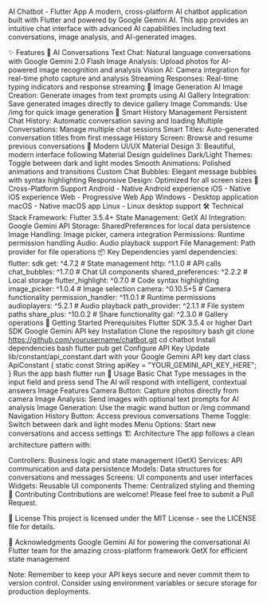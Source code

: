 AI Chatbot - Flutter App
A modern, cross-platform AI chatbot application built with Flutter and powered by Google Gemini AI. This app provides an intuitive chat interface with advanced AI capabilities including text conversations, image analysis, and AI-generated images.

✨ Features
🤖 AI Conversations
Text Chat: Natural language conversations with Google Gemini 2.0 Flash
Image Analysis: Upload photos for AI-powered image recognition and analysis
Vision AI: Camera integration for real-time photo capture and analysis
Streaming Responses: Real-time typing indicators and response streaming
🎨 Image Generation
AI Image Creation: Generate images from text prompts using AI
Gallery Integration: Save generated images directly to device gallery
Image Commands: Use /img <prompt> for quick image generation
💾 Smart History Management
Persistent Chat History: Automatic conversation saving and loading
Multiple Conversations: Manage multiple chat sessions
Smart Titles: Auto-generated conversation titles from first message
History Screen: Browse and resume previous conversations
🎨 Modern UI/UX
Material Design 3: Beautiful, modern interface following Material Design guidelines
Dark/Light Themes: Toggle between dark and light modes
Smooth Animations: Polished animations and transitions
Custom Chat Bubbles: Elegant message bubbles with syntax highlighting
Responsive Design: Optimized for all screen sizes
📱 Cross-Platform Support
Android - Native Android experience
iOS - Native iOS experience
Web - Progressive Web App
Windows - Desktop application
macOS - Native macOS app
Linux - Linux desktop support
🛠️ Technical Stack
Framework: Flutter 3.5.4+
State Management: GetX
AI Integration: Google Gemini API
Storage: SharedPreferences for local data persistence
Image Handling: Image picker, camera integration
Permissions: Runtime permission handling
Audio: Audio playback support
File Management: Path provider for file operations
📦 Key Dependencies
yaml
dependencies:
  flutter: sdk
  get: ^4.7.2                    # State management
  http: ^1.1.0                   # API calls
  chat_bubbles: ^1.7.0           # Chat UI components
  shared_preferences: ^2.2.2     # Local storage
  flutter_highlight: ^0.7.0      # Code syntax highlighting
  image_picker: ^1.0.4           # Image selection
  camera: ^0.10.5+5              # Camera functionality
  permission_handler: ^11.0.1    # Runtime permissions
  audioplayers: ^5.2.1           # Audio playback
  path_provider: ^2.1.1          # File system paths
  share_plus: ^10.0.2            # Share functionality
  gal: ^2.3.0                    # Gallery operations
🚀 Getting Started
Prerequisites
Flutter SDK 3.5.4 or higher
Dart SDK
Google Gemini API key
Installation
Clone the repository
bash
git clone https://github.com/yourusername/chatbot.git
cd chatbot
Install dependencies
bash
flutter pub get
Configure API Key
Update 
lib/constant/api_constant.dart
 with your Google Gemini API key
dart
class ApiConstant {
  static const String apiKey = "YOUR_GEMINI_API_KEY_HERE";
}
Run the app
bash
flutter run
🎯 Usage
Basic Chat
Type messages in the input field and press send
The AI will respond with intelligent, contextual answers
Image Features
Camera Button: Capture photos directly from camera
Image Analysis: Send images with optional text prompts for AI analysis
Image Generation: Use the magic wand button or /img <prompt> command
Navigation
History Button: Access previous conversations
Theme Toggle: Switch between dark and light modes
Menu Options: Start new conversations and access settings
🏗️ Architecture
The app follows a clean architecture pattern with:

Controllers: Business logic and state management (GetX)
Services: API communication and data persistence
Models: Data structures for conversations and messages
Screens: UI components and user interfaces
Widgets: Reusable UI components
Theme: Centralized styling and theming
🤝 Contributing
Contributions are welcome! Please feel free to submit a Pull Request.

📄 License
This project is licensed under the MIT License - see the LICENSE file for details.

🙏 Acknowledgments
Google Gemini AI for powering the conversational AI
Flutter team for the amazing cross-platform framework
GetX for efficient state management


Note: Remember to keep your API keys secure and never commit them to version control. Consider using environment variables or secure storage for production deployments.
